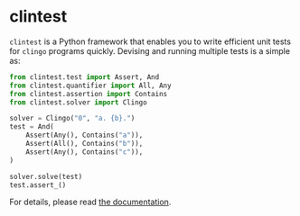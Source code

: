 # clintest

`clintest` is a Python framework that enables you to write efficient unit tests for `clingo` programs quickly.
Devising and running multiple tests is a simple as:

```python
from clintest.test import Assert, And
from clintest.quantifier import All, Any
from clintest.assertion import Contains
from clintest.solver import Clingo

solver = Clingo("0", "a. {b}.")
test = And(
    Assert(Any(), Contains("a")),
    Assert(All(), Contains("b")),
    Assert(Any(), Contains("c")),
)

solver.solve(test)
test.assert_()
```

For details, please read [the documentation](https://potassco.org/clintest/).
